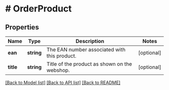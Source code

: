 # # OrderProduct

## Properties

Name | Type | Description | Notes
------------ | ------------- | ------------- | -------------
**ean** | **string** | The EAN number associated with this product. | [optional]
**title** | **string** | Title of the product as shown on the webshop. | [optional]

[[Back to Model list]](../../README.md#models) [[Back to API list]](../../README.md#endpoints) [[Back to README]](../../README.md)
